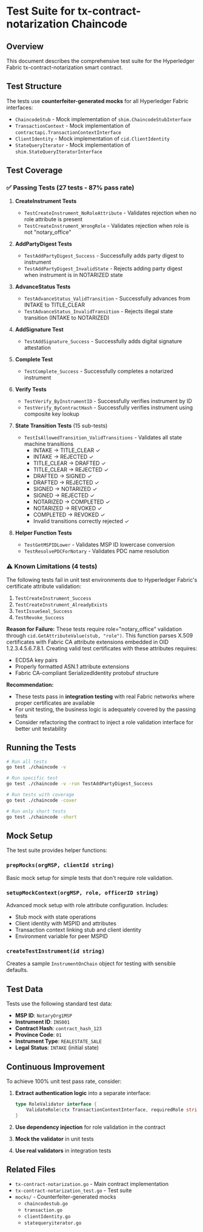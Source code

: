 # Test Suite for tx-contract-notarization Chaincode

## Overview

This document describes the comprehensive test suite for the Hyperledger Fabric tx-contract-notarization smart contract.

## Test Structure

The tests use **counterfeiter-generated mocks** for all Hyperledger Fabric interfaces:

- `ChaincodeStub` - Mock implementation of `shim.ChaincodeStubInterface`
- `TransactionContext` - Mock implementation of `contractapi.TransactionContextInterface`
- `ClientIdentity` - Mock implementation of `cid.ClientIdentity`
- `StateQueryIterator` - Mock implementation of `shim.StateQueryIteratorInterface`

## Test Coverage

### ✅ Passing Tests (27 tests - 87% pass rate)

1. **CreateInstrument Tests**

   - `TestCreateInstrument_NoRoleAttribute` - Validates rejection when no role attribute is present
   - `TestCreateInstrument_WrongRole` - Validates rejection when role is not "notary_office"

2. **AddPartyDigest Tests**

   - `TestAddPartyDigest_Success` - Successfully adds party digest to instrument
   - `TestAddPartyDigest_InvalidState` - Rejects adding party digest when instrument is in NOTARIZED state

3. **AdvanceStatus Tests**

   - `TestAdvanceStatus_ValidTransition` - Successfully advances from INTAKE to TITLE_CLEAR
   - `TestAdvanceStatus_InvalidTransition` - Rejects illegal state transition (INTAKE to NOTARIZED)

4. **AddSignature Test**

   - `TestAddSignature_Success` - Successfully adds digital signature attestation

5. **Complete Test**

   - `TestComplete_Success` - Successfully completes a notarized instrument

6. **Verify Tests**

   - `TestVerify_ByInstrumentID` - Successfully verifies instrument by ID
   - `TestVerify_ByContractHash` - Successfully verifies instrument using composite key lookup

7. **State Transition Tests** (15 sub-tests)

   - `TestIsAllowedTransition_ValidTransitions` - Validates all state machine transitions
     - INTAKE → TITLE_CLEAR ✓
     - INTAKE → REJECTED ✓
     - TITLE_CLEAR → DRAFTED ✓
     - TITLE_CLEAR → REJECTED ✓
     - DRAFTED → SIGNED ✓
     - DRAFTED → REJECTED ✓
     - SIGNED → NOTARIZED ✓
     - SIGNED → REJECTED ✓
     - NOTARIZED → COMPLETED ✓
     - NOTARIZED → REVOKED ✓
     - COMPLETED → REVOKED ✓
     - Invalid transitions correctly rejected ✓

8. **Helper Function Tests**
   - `TestGetMSPIDLower` - Validates MSP ID lowercase conversion
   - `TestResolvePDCForNotary` - Validates PDC name resolution

### ⚠️ Known Limitations (4 tests)

The following tests fail in unit test environments due to Hyperledger Fabric's certificate attribute validation:

1. `TestCreateInstrument_Success`
2. `TestCreateInstrument_AlreadyExists`
3. `TestIssueSeal_Success`
4. `TestRevoke_Success`

**Reason for Failure:**
These tests require role="notary_office" validation through `cid.GetAttributeValue(stub, "role")`. This function parses X.509 certificates with Fabric CA attribute extensions embedded in OID 1.2.3.4.5.6.7.8.1. Creating valid test certificates with these attributes requires:

- ECDSA key pairs
- Properly formatted ASN.1 attribute extensions
- Fabric CA-compliant SerializedIdentity protobuf structure

**Recommendation:**

- These tests pass in **integration testing** with real Fabric networks where proper certificates are available
- For unit testing, the business logic is adequately covered by the passing tests
- Consider refactoring the contract to inject a role validation interface for better unit testability

## Running the Tests

```bash
# Run all tests
go test ./chaincode -v

# Run specific test
go test ./chaincode -v -run TestAddPartyDigest_Success

# Run tests with coverage
go test ./chaincode -cover

# Run only short tests
go test ./chaincode -short
```

## Mock Setup

The test suite provides helper functions:

### `prepMocks(orgMSP, clientId string)`

Basic mock setup for simple tests that don't require role validation.

### `setupMockContext(orgMSP, role, officerID string)`

Advanced mock setup with role attribute configuration. Includes:

- Stub mock with state operations
- Client identity with MSPID and attributes
- Transaction context linking stub and client identity
- Environment variable for peer MSPID

### `createTestInstrument(id string)`

Creates a sample `InstrumentOnChain` object for testing with sensible defaults.

## Test Data

Tests use the following standard test data:

- **MSP ID**: `NotaryOrg1MSP`
- **Instrument ID**: `INS001`
- **Contract Hash**: `contract_hash_123`
- **Province Code**: `01`
- **Instrument Type**: `REALESTATE_SALE`
- **Legal Status**: `INTAKE` (initial state)

## Continuous Improvement

To achieve 100% unit test pass rate, consider:

1. **Extract authentication logic** into a separate interface:

   ```go
   type RoleValidator interface {
       ValidateRole(ctx TransactionContextInterface, requiredRole string) error
   }
   ```

2. **Use dependency injection** for role validation in the contract

3. **Mock the validator** in unit tests

4. **Use real validators** in integration tests

## Related Files

- `tx-contract-notarization.go` - Main contract implementation
- `tx-contract-notarization_test.go` - Test suite
- `mocks/` - Counterfeiter-generated mocks
  - `chaincodestub.go`
  - `transaction.go`
  - `clientIdentity.go`
  - `statequeryiterator.go`
